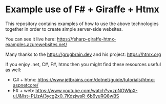 Example use of F# + Giraffe + Htmx
===

This repository contains examples of how to use the above technologies together in order to create simple server-side websites.

You can see it live here: https://fsharp-giraffe-htmx-examples.azurewebsites.net/

Many thanks to the https://grugbrain.dev and his project: https://htmx.org

If you enjoy .net, C#, F#, htmx then you might find these resources useful as well:

- C# + htmx:  https://www.jetbrains.com/dotnet/guide/tutorials/htmx-aspnetcore/ 
- F# + web: https://www.youtube.com/watch?v=zpNOWlpX-uU&list=PLlzAi3ycg2x0_7KdzjwsR-6b6yuRQ8wBS
